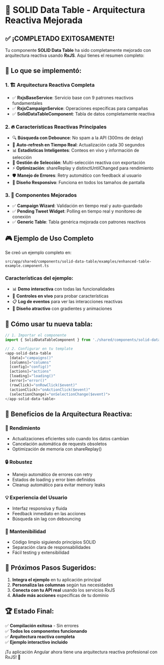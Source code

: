# 🚀 SOLID Data Table - Arquitectura Reactiva Mejorada

## ✅ ¡COMPLETADO EXITOSAMENTE!

Tu componente **SOLID Data Table** ha sido completamente mejorado con arquitectura reactiva usando **RxJS**. Aquí tienes el resumen completo:

## 🎯 Lo que se implementó:

### 1. 🏗️ **Arquitectura Reactiva Completa**
- ✅ **RxjsBaseService**: Servicio base con 9 patrones reactivos fundamentales
- ✅ **RxjsCampaignService**: Operaciones específicas para campañas
- ✅ **SolidDataTableComponent**: Tabla de datos completamente reactiva

### 2. 🔥 **Características Reactivas Principales**
- 🔍 **Búsqueda con Debounce**: No spam a la API (300ms de delay)
- 🔄 **Auto-refresh en Tiempo Real**: Actualización cada 30 segundos
- 📊 **Estadísticas Inteligentes**: Conteos en vivo y información de selección
- 💾 **Gestión de Selección**: Multi-selección reactiva con exportación
- ⚡ **Optimización**: shareReplay y distinctUntilChanged para rendimiento
- 🛡️ **Manejo de Errores**: Retry automático con feedback al usuario
- 📱 **Diseño Responsivo**: Funciona en todos los tamaños de pantalla

### 3. 🧩 **Componentes Mejorados**
- ✅ **Campaign Wizard**: Validación en tiempo real y auto-guardado
- ✅ **Pending Tweet Widget**: Polling en tiempo real y monitoreo de conexión
- ✅ **Generic Table**: Tabla genérica mejorada con patrones reactivos

## 🎮 **Ejemplo de Uso Completo**

Se creó un ejemplo completo en:
```
src/app/shared/components/solid-data-table/examples/enhanced-table-example.component.ts
```

### Características del ejemplo:
- 📊 **Demo interactiva** con todas las funcionalidades
- 🎯 **Controles en vivo** para probar características
- 📋 **Log de eventos** para ver las interacciones reactivas
- 🎨 **Diseño atractivo** con gradientes y animaciones

## 🔧 **Cómo usar tu nueva tabla:**

```typescript
// 1. Importar el componente
import { SolidDataTableComponent } from './shared/components/solid-data-table/solid-data-table.component';

// 2. Configurar en tu template
<app-solid-data-table
  [data]="campaigns()"
  [columns]="columns"
  [config]="config()"
  [actions]="actions"
  [loading]="loading()"
  [error]="error()"
  (rowClick)="onRowClick($event)"
  (actionClick)="onActionClick($event)"
  (selectionChange)="onSelectionChange($event)">
</app-solid-data-table>
```

## 🌟 **Beneficios de la Arquitectura Reactiva:**

### 🚀 **Rendimiento**
- Actualizaciones eficientes solo cuando los datos cambian
- Cancelación automática de requests obsoletos
- Optimización de memoria con shareReplay()

### 🔒 **Robustez**
- Manejo automático de errores con retry
- Estados de loading y error bien definidos
- Cleanup automático para evitar memory leaks

### 💡 **Experiencia del Usuario**
- Interfaz responsiva y fluida
- Feedback inmediato en las acciones
- Búsqueda sin lag con debouncing

### 🧹 **Mantenibilidad**
- Código limpio siguiendo principios SOLID
- Separación clara de responsabilidades
- Fácil testing y extensibilidad

## 🎯 **Próximos Pasos Sugeridos:**

1. **Integra el ejemplo** en tu aplicación principal
2. **Personaliza las columnas** según tus necesidades
3. **Conecta con tu API real** usando los servicios RxJS
4. **Añade más acciones** específicas de tu dominio

## 🏆 **Estado Final:**
✅ **Compilación exitosa** - Sin errores  
✅ **Todos los componentes funcionando**  
✅ **Arquitectura reactiva completa**  
✅ **Ejemplo interactivo incluido**  

¡Tu aplicación Angular ahora tiene una arquitectura reactiva profesional con RxJS! 🎉
